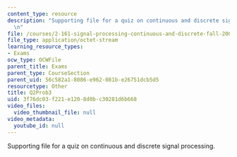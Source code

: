 ```yaml
---
content_type: resource
description: "Supporting file for a quiz on continuous and discrete signal processing.\r\
  \n"
file: /courses/2-161-signal-processing-continuous-and-discrete-fall-2008/3f76dc03f221e1208d0bc30281d6b668_Q2Prob3.mat
file_type: application/octet-stream
learning_resource_types:
- Exams
ocw_type: OCWFile
parent_title: Exams
parent_type: CourseSection
parent_uid: 56c582a1-8086-e962-081b-e26751dcb5d5
resourcetype: Other
title: Q2Prob3
uid: 3f76dc03-f221-e120-8d0b-c30281d6b668
video_files:
  video_thumbnail_file: null
video_metadata:
  youtube_id: null
---
```

Supporting file for a quiz on continuous and discrete signal processing.



